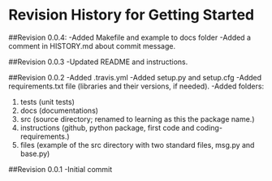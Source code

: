 # Revision History for Getting Started

##Revision 0.0.4:
-Added Makefile and example to docs folder
-Added a comment in HISTORY.md about commit message.

##Revision 0.0.3
-Updated README and instructions.

##Revision 0.0.2
-Added .travis.yml
-Added setup.py and setup.cfg 
-Added requirements.txt file (libraries and their versions, if needed).
-Added folders: 
1. tests (unit tests) 
2. docs (documentations)
3. src (source directory; renamed to learning as this the package name.)
4. instructions (github, python package, first code and coding-requirements.)
5. files (example of the src directory with two standard files, msg.py and base.py) 

##Revision 0.0.1
-Initial commit